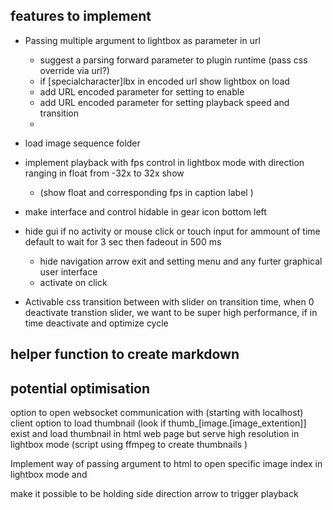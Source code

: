 ## features to implement


* Passing multiple argument to lightbox as parameter in url
    * suggest a parsing forward parameter to plugin runtime (pass css override via url?)
    * if [specialcharacter]lbx in encoded url show lightbox on load 
    * add URL encoded parameter for setting to enable 
    * add URL encoded parameter for setting playback speed and transition 
    * 

* load image sequence folder


* implement playback with fps control in lightbox mode with direction ranging in float from -32x to 32x show 
    * (show float and corresponding fps in caption label )
* make interface and control hidable in gear icon bottom left 

* hide gui if no activity or mouse click or touch input for ammount of time default to wait for 3 sec then fadeout in 500 ms  
    * hide navigation arrow exit and setting menu and any furter graphical user interface 
    * activate on click 



* Activable css transition between with slider on transition time, when 0 deactivate transtion slider, we want to be super high performance, if in time deactivate  and optimize cycle

## helper function to create markdown 


## potential optimisation 
option to open websocket communication with  (starting with localhost) client
option to load thumbnail (look if thumb_[image.[image_extention]] exist and load thumbnail in html web page but serve high resolution in lightbox mode 
(script using ffmpeg to create thumbnails )


Implement way of passing argument to html to open specific image index in lightbox mode and 

make it possible to be holding side  direction arrow to trigger playback

